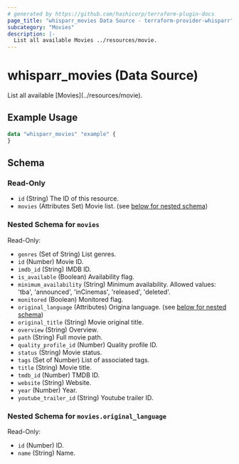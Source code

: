 ```yaml
---
# generated by https://github.com/hashicorp/terraform-plugin-docs
page_title: "whisparr_movies Data Source - terraform-provider-whisparr"
subcategory: "Movies"
description: |-
  List all available Movies ../resources/movie.
---
```


# whisparr_movies (Data Source)

<!-- subcategory:Movies -->List all available [Movies](../resources/movie).

## Example Usage

```terraform
data "whisparr_movies" "example" {
}
```

<!-- schema generated by tfplugindocs -->
## Schema

### Read-Only

- `id` (String) The ID of this resource.
- `movies` (Attributes Set) Movie list. (see [below for nested schema](#nestedatt--movies))

<a id="nestedatt--movies"></a>
### Nested Schema for `movies`

Read-Only:

- `genres` (Set of String) List genres.
- `id` (Number) Movie ID.
- `imdb_id` (String) IMDB ID.
- `is_available` (Boolean) Availability flag.
- `minimum_availability` (String) Minimum availability.
Allowed values: 'tba', 'announced', 'inCinemas', 'released', 'deleted'.
- `monitored` (Boolean) Monitored flag.
- `original_language` (Attributes) Origina language. (see [below for nested schema](#nestedatt--movies--original_language))
- `original_title` (String) Movie original title.
- `overview` (String) Overview.
- `path` (String) Full movie path.
- `quality_profile_id` (Number) Quality profile ID.
- `status` (String) Movie status.
- `tags` (Set of Number) List of associated tags.
- `title` (String) Movie title.
- `tmdb_id` (Number) TMDB ID.
- `website` (String) Website.
- `year` (Number) Year.
- `youtube_trailer_id` (String) Youtube trailer ID.

<a id="nestedatt--movies--original_language"></a>
### Nested Schema for `movies.original_language`

Read-Only:

- `id` (Number) ID.
- `name` (String) Name.


